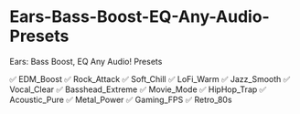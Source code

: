 # Ears-Bass-Boost-EQ-Any-Audio-Presets
Ears: Bass Boost, EQ Any Audio! Presets


✅ EDM_Boost 
✅ Rock_Attack 
✅ Soft_Chill
✅ LoFi_Warm
✅ Jazz_Smooth
✅ Vocal_Clear
✅ Basshead_Extreme
✅ Movie_Mode
✅ HipHop_Trap
✅ Acoustic_Pure
✅ Metal_Power
✅ Gaming_FPS
✅ Retro_80s
